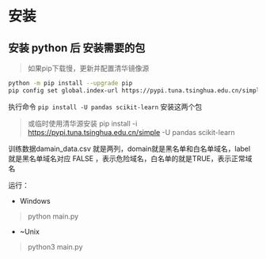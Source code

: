 
# 安装

## 安装 python 后 安装需要的包

> 如果pip下载慢，更新并配置清华镜像源

```bash
python -m pip install --upgrade pip
pip config set global.index-url https://pypi.tuna.tsinghua.edu.cn/simple
```

执行命令  `pip install -U pandas scikit-learn` 安装这两个包

> 或临时使用清华源安装
> pip install -i https://pypi.tuna.tsinghua.edu.cn/simple -U pandas scikit-learn

训练数据damain_data.csv 就是两列，domain就是黑名单和白名单域名，label 就是黑名单域名对应 FALSE ，表示危险域名，白名单的就是TRUE，表示正常域名

运行：

- Windows

> python main.py

- ~Unix

> python3 main.py
